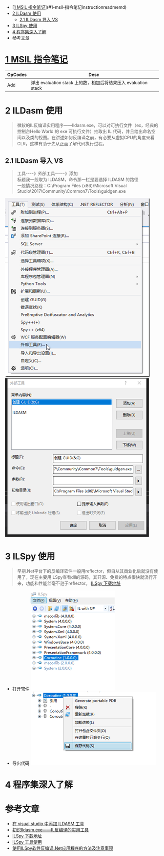 
<!-- TOC -->

- [[1 MSIL 指令笔记](Instruction/README.md)](#1-msil-指令笔记instructionreadmemd)
- [2 ILDasm 使用](#2-ildasm-使用)
    - [2.1 ILDasm 导入 VS](#21-ildasm-导入-vs)
- [3 ILSpy 使用](#3-ilspy-使用)
- [4 程序集深入了解](#4-程序集深入了解)
- [参考文章](#参考文章)

<!-- /TOC -->

# [1 MSIL 指令笔记](Instruction/README.md)


| OpCodes  | Desc |
| ------------- | ------------- |
| Add  | 弹出 evaluation stack 上的数，相加后将结果压入 evaluation stack  |


# 2 ILDasm 使用

> 微软的IL反编译实用程序——Ildasm.exe，可以对可执行文件（ex，经典的控制台Hello World 的 exe 可执行文件）抽取出 IL 代码，并且给出命名空间以及类的视图。在讲述如何反编译之前，有必要从虚拟CPU的角度来看CLR，这样有助于先从正面了解代码执行过程。

## 2.1 ILDasm 导入 VS
>工具----》外部工具-----》添加   
标题我一般取为 ILDASM，命令那一栏是要选择 ILDASM 的路径   
一般情况路径：C:\Program Files (x86)\Microsoft Visual Studio\2017\Community\Common7\Tools\guidgen.exe

![](ILDasm_1.png) ![](ILDasm_2.png)

# 3 ILSpy 使用
>早期.Net平台下的反编译软件一般用reflector，但自从其商业化后就没有使用了，现在主要用ILSpy查看dll的源码，其开源、免费的特点很快就流行开来，功能和性能丝毫不逊于reflector。 [ILSpy 下载地址](https://github.com/icsharpcode/ILSpy/releases)

* 打开软件
![](ILSpy_1.png)
* 导出代码
![](ILSpy_2.png)

# 4 程序集深入了解



# 参考文章  
- [在 visual studio 中添加 ILDASM 工具](https://www.cnblogs.com/daimajun/p/6849596.html)  
- [初识Ildasm.exe——IL反编译的实用工具](https://www.cnblogs.com/yangmingming/archive/2010/02/03/1662307.html)  
- [ILSpy 下载地址](https://github.com/icsharpcode/ILSpy/releases)
- [ILSpy 工具使用](https://www.cnblogs.com/kedarui/p/3706044.html)  
- [使用ILSpy软件反编译.Net应用程序的方法及注意事项](https://www.cnblogs.com/GmrBrian/p/7858543.html)
